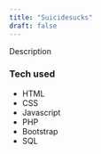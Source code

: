 ```yaml
---
title: "Suicidesucks"
draft: false
---
```


Description

### Tech used

* HTML
* CSS
* Javascript
* PHP
* Bootstrap
* SQL
